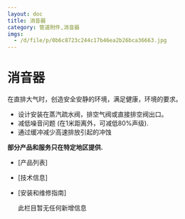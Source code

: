 ```yaml
---
layout: doc
title: 消音器
category: 管道附件,消音器
imgs:
  - /d/file/p/0b6c8723c244c17b46ea2b26bca36663.jpg
---
```


# 消音器

在直排大气时，创造安全安静的环境，满足健康，环境的要求。

- 设计安装在蒸汽疏水阀，排空气阀或直接排空阀出口。
- 减低噪音问题 (在1米距离外，可减低80%声级).
- 通过缓冲减少高速排放引起的冲蚀

**部分产品和服务只在特定地区提供.**

- [产品列表]
- [技术信息]
- [安装和维修指南]

  此栏目暂无任何新增信息
